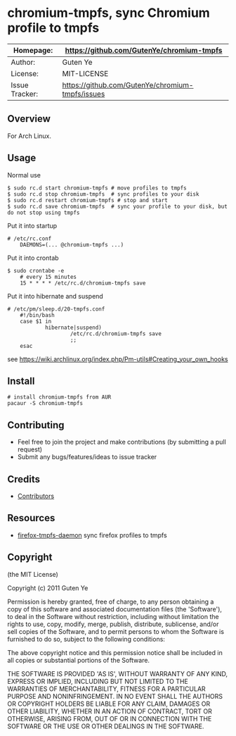 chromium-tmpfs, sync Chromium profile to tmpfs
================================================

| Homepage:      |  https://github.com/GutenYe/chromium-tmpfs       |
|----------------|------------------------------------------------------       |
| Author:	       | Guten Ye                                                 |
| License:       | MIT-LICENSE                                                |
| Issue Tracker: | https://github.com/GutenYe/chromium-tmpfs/issues |

Overview
--------

For Arch Linux. 

Usage
-----

Normal use

	$ sudo rc.d start chromium-tmpfs # move profiles to tmpfs
	$ sudo rc.d stop chromium-tmpfs  # sync profiles to your disk
	$ sudo rc.d restart chromium-tmpfs # stop and start
	$ sudo rc.d save chromium-tmpfs  # sync your profile to your disk, but do not stop using tmpfs

Put it into startup

	# /etc/rc.conf
		DAEMONS=(... @chromium-tmpfs ...)

Put it into crontab

	$ sudo crontabe -e
		# every 15 minutes
		15 * * * * /etc/rc.d/chromium-tmpfs save

Put it into hibernate and suspend

	# /etc/pm/sleep.d/20-tmpfs.conf
		#!/bin/bash
		case $1 in
				hibernate|suspend)
						/etc/rc.d/chromium-tmpfs save
						;;
		esac

see https://wiki.archlinux.org/index.php/Pm-utils#Creating_your_own_hooks

Install
----------

	# install chromium-tmpfs from AUR 
	pacaur -S chromium-tmpfs

Contributing
-------------

* Feel free to join the project and make contributions (by submitting a pull request)
* Submit any bugs/features/ideas to issue tracker

Credits
--------

* [Contributors](https://github.com/GutenYe/chromium-tmpfs/contributors)

Resources
---------

* [firefox-tmpfs-daemon](https://bbs.archlinux.org/viewtopic.php?id=118576) sync firefox profiles to tmpfs

Copyright
---------

(the MIT License)

Copyright (c) 2011 Guten Ye

Permission is hereby granted, free of charge, to any person obtaining a copy of this software and associated documentation files (the 'Software'), to deal in the Software without restriction, including without limitation the rights to use, copy, modify, merge, publish, distribute, sublicense, and/or sell copies of the Software, and to permit persons to whom the Software is furnished to do so, subject to the following conditions:

The above copyright notice and this permission notice shall be included in all copies or substantial portions of the Software.

THE SOFTWARE IS PROVIDED 'AS IS', WITHOUT WARRANTY OF ANY KIND, EXPRESS OR IMPLIED, INCLUDING BUT NOT LIMITED TO THE WARRANTIES OF MERCHANTABILITY, FITNESS FOR A PARTICULAR PURPOSE AND NONINFRINGEMENT.  IN NO EVENT SHALL THE AUTHORS OR COPYRIGHT HOLDERS BE LIABLE FOR ANY CLAIM, DAMAGES OR OTHER LIABILITY, WHETHER IN AN ACTION OF CONTRACT, TORT OR OTHERWISE, ARISING FROM, OUT OF OR IN CONNECTION WITH THE SOFTWARE OR THE USE OR OTHER DEALINGS IN THE SOFTWARE.
